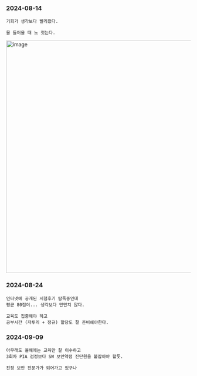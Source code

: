 ### 2024-08-14

  ```
  기회가 생각보다 빨리왔다.

  물 들어올 때 노 젓는다.
  ```
  <img width="633" alt="image" src="https://github.com/user-attachments/assets/fa4d2d50-fa10-4db8-b9b9-9f7f7dd0dd75">

### 2024-08-24

  ```
  인터넷에 공개된 시험후기 탐독중인데
  평균 80점이... 생각보다 만만치 않다.

  교육도 집중해야 하고
  공부시간 (자투리 + 정규) 할당도 잘 준비해야한다.
  ```
  
### 2024-09-09

  ```
  아무래도 올해에는 교육만 잘 이수하고
  3회차 PIA 검정보다 SW 보안약점 진단원을 붙잡아야 할듯.

  진정 보안 전문가가 되어가고 있구나
  ```
